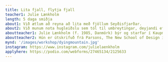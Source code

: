 ```yaml
---
title: Lita fjall, flytja fjall
teacher1: Julie Lænkholm
length: 5 daga smiðja
about1: Við ætlum að reyna að lita með fjöllum Seyðisfjarðar.
about2: Við munum nota hugleiðslu sem tól til umbreytingar, deyjandi efni sem leið til að umbreyta efni, rannsaka efni sem leið til að breyta merkingu í form og uppbyggingu, sem sameiginlegur hópur listamanna munum við reyna að færa fjöll og hreyfa við okkur.
aboutteacher1: Julie Lænkholm (f. 1985, Danmörk) býr og starfar í Kaupmannahöfn í Danmörku.  Nýlegar einkasýningar á verkum hennar voru í Galleri Nicolai Wallner, Copenhagen, Denmark; Matsushima Bunko Museum, Matsushima, Japan; Tranen Space for Contemporary Art, Hellerup, Denmark; VI Gallery, Copenhagen, Denmark; RØM Artist Space, Copenhagen, Denmark; Sodu4, Vilnius, Lithuania; and Húsavík Museum, Húsavík, Iceland.
aboutteacher2: Hún er útskrifuð frá Parsons, The New School of Design í New York. Laenkholm er einnig menntaður sem hjartahjúkrunarfræðingur sem gefur henni betri skilning á læknisfræði og vísindum. Julia lauk einnig nýlega þriggja ára námi í Nordic Plant medicine.
mynd: '/images/workshop/dyingmountain.jpg'
instagram: https://www.instagram.com/julielaenkholm
applyhere: https://podio.com/webforms/27465134/2125633
---
```

